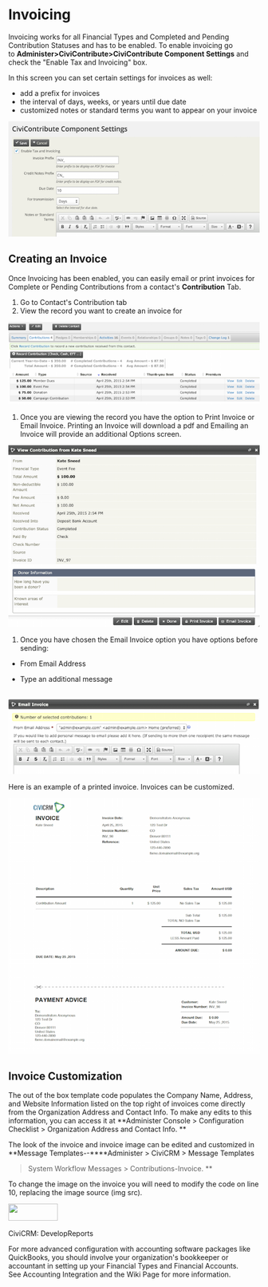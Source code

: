 Invoicing
=========

Invoicing works for all Financial Types and Completed and Pending
Contribution Statuses and has to be enabled. To enable invoicing go
to **Administer>CiviContribute>CiviContribute Component Settings** and
check the "Enable Tax and Invoicing" box. 

In this screen you can set certain settings for invoices as well:

-   add a prefix for invoices
-   the interval of days, weeks, or years until due date
-   customized notes or standard terms you want to appear on your
    invoice

![](/images/civicontribute_comp_settings.png) 

Creating an Invoice 
--------------------

Once Invoicing has been enabled, you can easily email or print invoices
for Complete or Pending Contributions from a contact's **Contribution**
Tab. 

1.  Go to Contact's Contribution tab  
2.  View the record you want to create an invoice for

![](/images/contribution_summary.png) 

1.  Once you are viewing the record you have the option to Print Invoice
    or Email Invoice. Printing an Invoice will download a pdf and
    Emailing an Invoice will provide an additional Options screen.

![](/images/contributiion_view_Screen.png) 

1.  Once you have chosen the Email Invoice option you have options
    before sending: 

-   From Email Address

-   Type an additional message

 ![](/images/email_invoice.png) 

Here is an example of a printed invoice. Invoices can be customized. 

![](/images/invoice.png)

Invoice Customization  
-----------------------

The out of the box template code populates the Company Name, Address,
and Website Information listed on the top right of invoices come
directly from the Organization Address and Contact Info. To make any
edits to this information, you can access it at **Administer Console >
Configuration Checklist > Organization Address and Contact Info. ** 

The look of the invoice and invoice image can be edited and customized
in **Message Templates--****Administer > CiviCRM > Message Templates
> System Workflow Messages > Contributions-Invoice. **

To change the image on the invoice you will need to modify the code on
line 10, replacing the image source (img src). 

<td><img src = "{$resourceBase}/i/civi99.png" height = "34px" width
= "99px"></td> 

CiviCRM: DevelopReports

For more advanced configuration with accounting software packages like
QuickBooks, you should involve your organization's bookkeeper or
accountant in setting up your Financial Types and Financial Accounts.
See Accounting Integration and the Wiki Page for more information. 
 

